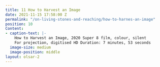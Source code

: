 ```yaml
---
title: 11 How to Harvest an Image
date: 2021-11-15 17:58:00 Z
permalink: "/on-living-stones-and-reaching/how-to-harnes-an-image"
position: 10
Content:
- caption-text: |-
    How to Harvest an Image, 2020 Super 8 film, colour, silent
    For projection, digitised HD Duration: 7 minutes, 53 seconds
  image-size: medium
  image-position: middle
layout: olsar-2
---
```



